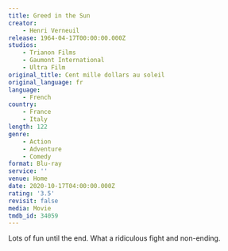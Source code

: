 ```yaml
---
title: Greed in the Sun
creator:
    - Henri Verneuil
release: 1964-04-17T00:00:00.000Z
studios:
    - Trianon Films
    - Gaumont International
    - Ultra Film
original_title: Cent mille dollars au soleil
original_language: fr
language:
    - French
country:
    - France
    - Italy
length: 122
genre:
    - Action
    - Adventure
    - Comedy
format: Blu-ray
service: ''
venue: Home
date: 2020-10-17T04:00:00.000Z
rating: '3.5'
revisit: false
media: Movie
tmdb_id: 34059
---
```


Lots of fun until the end. What a ridiculous fight and non-ending.
